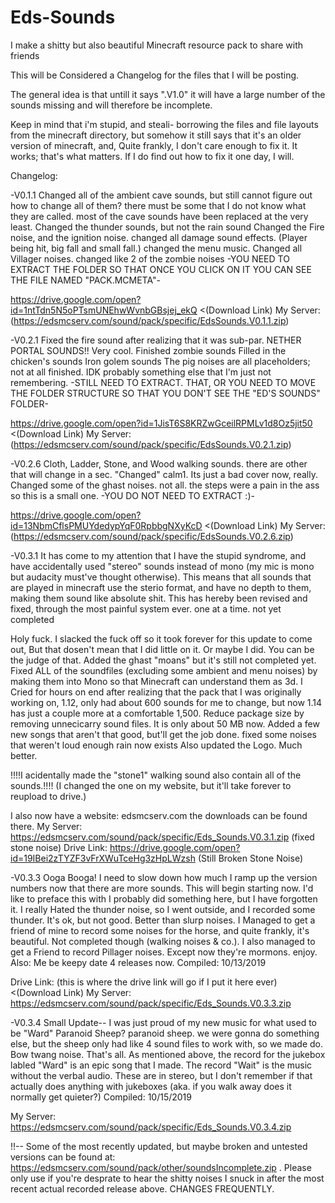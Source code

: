 # Eds-Sounds
I make a shitty but also beautiful Minecraft resource pack to share with friends


This will be Considered a Changelog for the files that I will be posting.

The general idea is that untill it says ".V1.0" it will have a large number of the sounds missing and will therefore be incomplete.

Keep in mind that i'm stupid, and steali- borrowing the files and file layouts from the minecraft directory, but somehow it still says 
that it's an older version of minecraft, and, Quite frankly, I don't care enough to fix it. It works; that's what matters. If I do find
out how to fix it one day, I will.

Changelog:

-V0.1.1
  Changed all of the ambient cave sounds, but still cannot figure out how to change all of them? there must be some that I do not know what they are called. most of the cave sounds have been replaced at the very least.
  Changed the thunder sounds, but not the rain sound
  Changed the Fire noise, and the ignition noise.
  changed all damage sound effects. (Player being hit, big fall and small fall.)
  changed the menu music.
  Changed all Villager noises.
  changed like 2 of the zombie noises
  -YOU NEED TO EXTRACT THE FOLDER SO THAT ONCE YOU CLICK ON IT YOU CAN SEE THE FILE NAMED "PACK.MCMETA"-
  
  https://drive.google.com/open?id=1ntTdn5N5oPTsmUNEhwWvnbGBsjej_ekQ     <(Download Link)
  My Server: (https://edsmcserv.com/sound/pack/specific/EdsSounds.V0.1.1.zip)
  
  
-V0.2.1
  Fixed the fire sound after realizing that it was sub-par.
  NETHER PORTAL SOUNDS!! Very cool.
  Finished zombie sounds
  Filled in the chicken's sounds
  Iron golem sounds
  The pig noises are all placeholders; not at all finished.
  IDK probably something else that I'm just not remembering.
  -STILL NEED TO EXTRACT. THAT, OR YOU NEED TO MOVE THE FOLDER STRUCTURE SO THAT YOU DON'T SEE THE "ED'S SOUNDS" FOLDER-
  
  https://drive.google.com/open?id=1JisT6S8KRZwGceilRPMLv1d8Oz5jit50     <(Download Link)
  My Server: (https://edsmcserv.com/sound/pack/specific/EdsSounds.V0.2.1.zip)
  
  
-V0.2.6
  Cloth, Ladder, Stone, and Wood walking sounds. there are other that will change in a sec.
  "Changed" calm1. Its just a bad cover now, really.
  Changed some of the ghast noises. not all. the steps were a pain in the ass so this is a small one.
  -YOU DO NOT NEED TO EXTRACT :)-
  
  https://drive.google.com/open?id=13NbmCflsPMUYdedypYqF0RpbbgNXyKcD     <(Download Link)
  My Server: (https://edsmcserv.com/sound/pack/specific/EdsSounds.V0.2.6.zip)
  
    
-V0.3.1
  It has come to my attention that I have the stupid syndrome, and have accidentally used "stereo" sounds instead of mono (my mic is mono but audacity must've thought otherwise). This means that all sounds that are played in minecraft use the sterio format, and have no depth to them, making them sound like absolute shit. This has hereby been revised and fixed, through the most painful system ever. one at a time.
  not yet completed
  
  Holy fuck. I slacked the fuck off so it took forever for this update to come out, But that dosen't mean that I did little on it. Or maybe I did. You can be the judge of that.
  Added the ghast "moans" but it's still not completed yet.
  Fixed ALL of the soundfiles (excluding some ambient and menu noises) by making them into Mono so that Minecraft can understand them as 3d.
  I Cried for hours on end after realizing that the pack that I was originally working on, 1.12, only had about 600 sounds for me to change, but now 1.14 has just a couple more at a comfortable 1,500.
  Reduce package size by removing unnecicarry sound files. It is only about 50 MB now.
  Added a few new songs that aren't that good, but'll get the job done.
  fixed some noises that weren't loud enough
  rain now exists
  Also updated the Logo. Much better.
  
  !!!!I acidentally made the "stone1" walking sound also contain all of the sounds.!!!!
  (I changed the one on my website, but it'll take forever to reupload to drive.)

  I also now have a website: edsmcserv.com
  the downloads can be found there.
  My Server: https://edsmcserv.com/sound/pack/specific/Eds_Sounds.V0.3.1.zip (fixed stone noise)
  Drive Link: https://drive.google.com/open?id=19IBei2zTYZF3vFrXWuTceHg3zHpLWzsh (Still Broken Stone Noise)
  
  
-V0.3.3
  Ooga Booga! I need to slow down how much I ramp up the version numbers now that there are more sounds. This will begin starting now.
  I'd like to preface this with I probably did something here, but I have forgotten it.
  I really Hated the thunder noise, so I went outside, and I recorded some thunder. It's ok, but not good. Better than slurp noises.
  I Managed to get a friend of mine to record some noises for the horse, and quite frankly, it's beautiful. Not completed though (walking noises & co.).
  I also managed to get a Friend to record Pillager noises. Except now they're mormons. enjoy.
  Also: Me be keepy date 4 releases now. Compiled: 10/13/2019
  
  Drive Link: (this is where the drive link will go if I put it here ever)    <(Download Link)
  My Server: https://edsmcserv.com/sound/pack/specific/Eds_Sounds.V0.3.3.zip
  
-V0.3.4
  Small Update-- I was just proud of my new music for what used to be "Ward"
  Paranoid Sheep? paranoid sheep. we were gonna do something else, but the sheep only had like 4 sound files to work with, so we made do.
  Bow twang noise. That's all.
  As mentioned above, the record for the jukebox labled "Ward" is an epic song that I made. The record "Wait" is the music without the verbal audio. These are in stereo, but I don't remember if that actually does anything with jukeboxes (aka. if you walk away does it normally get quieter?)
  Compiled: 10/15/2019
  
  My Server: https://edsmcserv.com/sound/pack/specific/Eds_Sounds.V0.3.4.zip
  
  
  
  !!--
  Some of the most recently updated, but maybe broken and untested versions can be found at: https://edsmcserv.com/sound/pack/other/soundsIncomplete.zip . Please only use if you're desprate to hear the shitty noises I snuck in after the most recent actual recorded release above. CHANGES FREQUENTLY.
